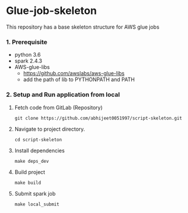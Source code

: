 # Glue-job-skeleton

This repository has a base skeleton structure for AWS glue jobs

### 1. Prerequisite

- python 3.6
- spark 2.4.3
- AWS-glue-libs 
  - https://github.com/awslabs/aws-glue-libs
  - add the path of lib to PYTHONPATH and PATH
  
### 2. Setup and Run application from local

1. Fetch code from GitLab (Repository)
    ```
    git clone https://github.com/abhijeet0051997/script-skeleton.git
    ```
2. Navigate to project directory.
    ```
    cd script-skeleton
    ```
3. Install dependencies
    ```
   make deps_dev
    ```
4. Build project
    ```
    make build 
    ```
5. Submit spark job
    ```
    make local_submit 
    ```